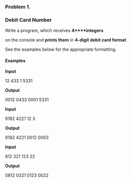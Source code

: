 ### Problem 1.                 

### Debit Card Number

Write a program, which receives **4****integers** 

on the console and **prints them** in **4-digit debit card format**. 

See the
examples below for the appropriate formatting.

#### Examples

 

**Input**

 12
433
1
5331

**Output**

0012 0433 0001 5331

 **Input**

9182
4221
12
3

 **Output**

9182 4221 0012 0003

 **Input**

812
321
123
22

 **Output**

0812 0321 0123 0022